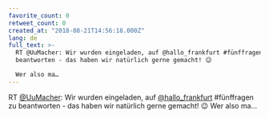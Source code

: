 ```yaml
---
favorite_count: 0
retweet_count: 0
created_at: "2018-08-21T14:56:18.000Z"
lang: de
full_text: >-
  RT @UuMacher: Wir wurden eingeladen, auf @hallo_frankfurt #fünffragen zu
  beantworten - das haben wir natürlich gerne gemacht! 😉

  Wer also ma…
---
```


RT [@UuMacher](https://twitter.com/UuMacher): Wir wurden eingeladen, auf
[@hallo_frankfurt](https://twitter.com/hallo_frankfurt) #fünffragen zu
beantworten - das haben wir natürlich gerne gemacht! 😉 Wer also ma…
